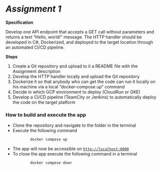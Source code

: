 # *Assignment 1*

**Specification**

Develop one API endpoint that accepts a GET call without parameters and returns a text “Hello, world!” message.
The HTTP handler should be developed in C#, Dockerized, and deployed to the target location through an automated CI/CD pipeline.

**Steps**

1. Create a Git repository and upload to it a README file with the Assignment description
2. Develop the HTTP handler locally and upload the Git repository
3. Dockerize it so that anybody who can get the code can run it locally on his machine via a local “docker-compose up” command
4. Decide in which GCP environment to deploy (CloudRun or GKE)
5. Develop a CI/CD pipeline (TeamCity or Jenkins) to automatically deploy the code on the target platform


### How to build and execute the app
- Clone the repository and navigate to the folder in the terminal
- Execute the following command
    ```Powershell
            docker compose up
    ```
- The app will now be accessible on [`http://localhost:8000`](http://localhost:8000)
- To close the app execute the following command in a terminal
    ```Powershell
            docker compose down
    ```
